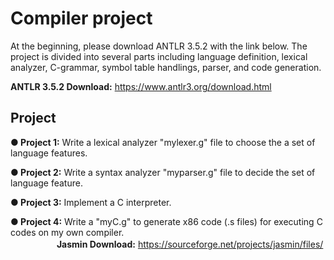 # Compiler project 
At the beginning, please download ANTLR 3.5.2 with the link below. The project is divided into several parts including language definition, lexical analyzer, C-grammar, symbol table handlings, parser, and code generation.

**ANTLR 3.5.2 Download:** https://www.antlr3.org/download.html
## Project
**● Project 1:** Write a lexical analyzer "mylexer.g" file to choose the a set of language features.


**● Project 2:** Write a syntax analyzer "myparser.g" file to decide the set of language feature.


**● Project 3:** Implement a C interpreter.


**● Project 4:** Write a "myC.g" to generate x86 code (.s files) for executing C codes on my own compiler.  
　　　　　&nbsp;**Jasmin Download:** https://sourceforge.net/projects/jasmin/files/
  
